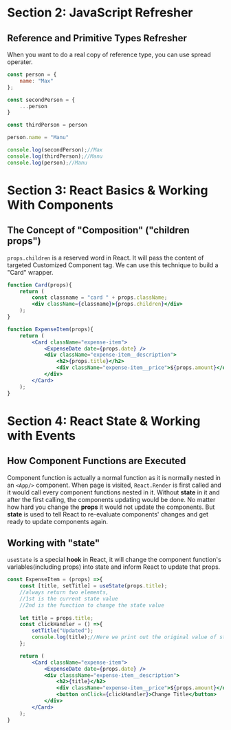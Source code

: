 # Section 2: JavaScript Refresher
## Reference and Primitive Types Refresher
When you want to do a real copy of reference type, you can use spread operater.
```js
const person = {
    name: "Max"
};

const secondPerson = {
    ...person
}

const thirdPerson = person

person.name = "Manu"

console.log(secondPerson);//Max
console.log(thirdPerson);//Manu
console.log(person);//Manu
```

# Section 3: React Basics & Working With Components
## The Concept of "Composition" ("children props")
```props.children``` is a reserved word in React. It will pass the content of targeted Customized Component tag. We can use this technique to build a "Card" wrapper.
```jsx
function Card(props){
    return (
        const classname = "card " + props.className;
        <div className={classname}>{props.children}</div>
    );
}

function ExpenseItem(props){
    return (
        <Card className="expense-item">
            <ExpenseDate date={props.date} />
            <div className="expense-item__description">
                <h2>{props.title}</h2>
                <div className="expense-item__price">${props.amount}</div>
            </div>
        </Card>
    );
}
```
# Section 4: React State & Working with Events
## How Component Functions are Executed
Component function is actually a normal function as it is normally nested in an ```<App/>``` component. When page is visited, ```React.Render``` is first called and it would call every component functions nested in it. Without **state** in it and after the first calling, the components updating would be done. No matter how hard you change the **props** it would not update the components. But **state** is used to tell React to re-evaluate components' changes and get ready to update components again.

## Working with "state"
```useState``` is a special **hook** in React, it will change the component function's variables(including props) into state and inform React to update that props.

```jsx
const ExpenseItem = (props) =>{
    const [title, setTitle] = useState(props.title);
    //always return two elements,
    //1st is the current state value
    //2nd is the function to change the state value 
    
    let title = props.title;
    const clickHandler = () =>{
        setTitle("Updated");
        console.log(title);//Here we print out the original value of state value, because the change is scheduled but not executed right away.
    };

    return (
        <Card className="expense-item">
            <ExpenseDate date={props.date} />
            <div classsName="expense-item__description">
                <h2>{title}</h2>
                <div className="expense-item__price">${props.amount}</div>
                <button onClick={clickHandler}>Change Title</button>
            </div>
        </Card>
    );
}
```